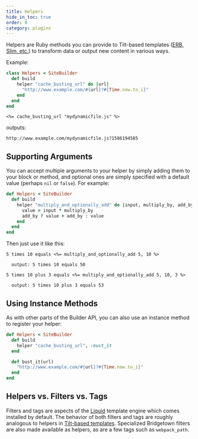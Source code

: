 ```yaml
---
title: Helpers
hide_in_toc: true
order: 0
category: plugins
---
```


Helpers are Ruby methods you can provide to Tilt-based templates ([ERB, Slim, etc.](/docs/erb-and-beyond)) to transform data or output new content in various ways.

Example:

```ruby
class Helpers < SiteBuilder
  def build
    helper "cache_busting_url" do |url|
      "http://www.example.com/#{url}?#{Time.now.to_i}"
    end
  end
end
```

```erb
<%= cache_busting_url "mydynamicfile.js" %>
```

outputs:

```
http://www.example.com/mydynamicfile.js?1586194585
```

## Supporting Arguments

You can accept multiple arguments to your helper by simply adding them to your block or method, and optional ones are simply specified with a default value (perhaps `nil` or `false`). For example:

```ruby
def Helpers < SiteBuilder
  def build
    helper "multiply_and_optionally_add" do |input, multiply_by, add_by = nil|
      value = input * multiply_by
      add_by ? value + add_by : value
    end
  end
end
```

Then just use it like this:

```erb
5 times 10 equals <%= multiply_and_optionally_add 5, 10 %>

  output: 5 times 10 equals 50

5 times 10 plus 3 equals <%= multiply_and_optionally_add 5, 10, 3 %>

  output: 5 times 10 plus 3 equals 53
```

## Using Instance Methods

As with other parts of the Builder API, you can also use an instance method to register your helper:

```ruby
def Helpers < SiteBuilder
  def build
    helper "cache_busting_url", :bust_it
  end

  def bust_it(url)
    "http://www.example.com/#{url}?#{Time.now.to_i}"
  end
end
```

## Helpers vs. Filters vs. Tags

Filters and tags are aspects of the [Liquid](/docs/liquid) template engine which comes installed by default. The behavior of both filters and tags are roughly analogous to helpers in [Tilt-based templates](/docs/erb-and-beyond). Specialized Bridgetown filters are also made available as helpers, as are a few tags such as `webpack_path`.